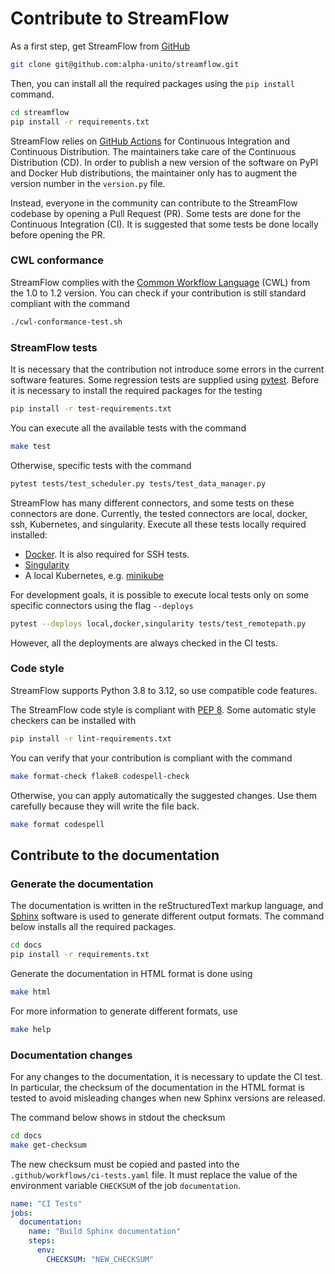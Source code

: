 # Contribute to StreamFlow

As a first step, get StreamFlow from [GitHub](https://github.com/alpha-unito/streamflow) 
```bash
git clone git@github.com:alpha-unito/streamflow.git
```

Then, you can install all the required packages using the `pip install` command.

```bash
cd streamflow
pip install -r requirements.txt
```


StreamFlow relies on [GitHub Actions](https://github.com/features/actions) for Continuous Integration and Continuous Distribution.
The maintainers take care of the Continuous Distribution (CD). In order to publish a new version of the software on PyPI and Docker Hub distributions, the maintainer only has to augment the version number in the `version.py` file.

Instead, everyone in the community can contribute to the StreamFlow codebase by opening a Pull Request (PR). Some tests are done for the Continuous Integration (CI).
It is suggested that some tests be done locally before opening the PR.


### CWL conformance
StreamFlow complies with the [Common Workflow Language](https://www.commonwl.org/) (CWL) from the 1.0 to 1.2 version.
You can check if your contribution is still standard compliant with the command
```bash
./cwl-conformance-test.sh
```

### StreamFlow tests
It is necessary that the contribution not introduce some errors in the current software features.
Some regression tests are supplied using [pytest](https://docs.pytest.org/en/7.3.x/getting-started.html). Before it is necessary to install the required packages for the testing
```bash
pip install -r test-requirements.txt
```

You can execute all the available tests with the command
```bash 
make test
```
Otherwise, specific tests with the command
```bash
pytest tests/test_scheduler.py tests/test_data_manager.py
```

StreamFlow has many different connectors, and some tests on these connectors are done. Currently, the tested connectors are local, docker, ssh, Kubernetes, and singularity.
Execute all these tests locally required installed: 
- [Docker](https://docs.docker.com/engine/install/). It is also required for SSH tests.
- [Singularity](https://docs.sylabs.io/guides/3.0/user-guide/installation.html)
- A local Kubernetes, e.g. [minikube](https://minikube.sigs.k8s.io/docs/start/)

For development goals, it is possible to execute local tests only on some specific connectors using the flag `--deploys`
```bash 
pytest --deploys local,docker,singularity tests/test_remotepath.py
```
However, all the deployments are always checked in the CI tests.



### Code style
StreamFlow supports Python 3.8 to 3.12, so use compatible code features.

The StreamFlow code style is compliant with [PEP 8](https://peps.python.org/pep-0008/).
Some automatic style checkers can be installed with
```bash
pip install -r lint-requirements.txt
```

You can verify that your contribution is compliant with the command
```bash
make format-check flake8 codespell-check
```

Otherwise, you can apply automatically the suggested changes. Use them carefully because they will write the file back. 
```bash
make format codespell
```





## Contribute to the documentation

### Generate the documentation
The documentation is written in the reStructuredText markup language, and [Sphinx](https://www.sphinx-doc.org/en/master/) software is used to generate different output formats. The command below installs all the required packages.
```bash
cd docs
pip install -r requirements.txt
```

Generate the documentation in HTML format is done using
```bash
make html
```

For more information to generate different formats, use
```bash
make help
```

### Documentation changes
For any changes to the documentation, it is necessary to update the CI test.
In particular, the checksum of the documentation in the HTML format is tested to avoid misleading changes when new Sphinx versions are released.

The command below shows in stdout the checksum
```bash
cd docs
make get-checksum
```

The new checksum must be copied and pasted into the `.github/workflows/ci-tests.yaml` file.
It must replace the value of the environment variable `CHECKSUM` of the job `documentation`.
```yaml
name: "CI Tests"
jobs:
  documentation:
    name: "Build Sphinx documentation"
    steps:
      env:
        CHECKSUM: "NEW_CHECKSUM"
```


